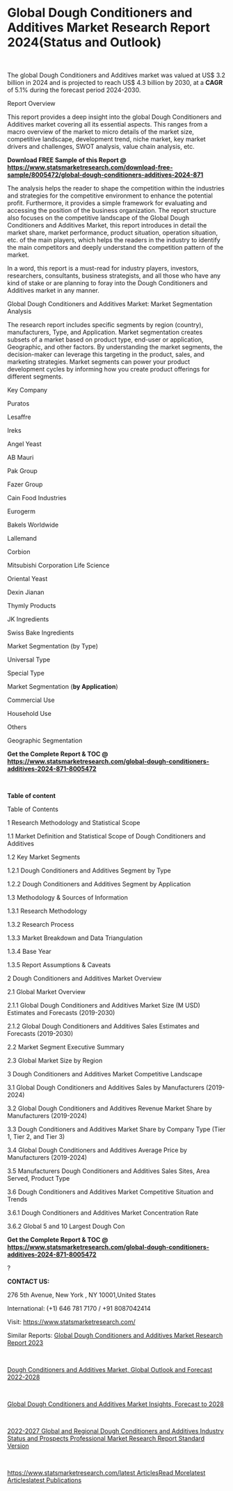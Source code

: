 <h1>Global Dough Conditioners and Additives Market Research Report 2024(Status and Outlook)</h1><br/><p>The global Dough Conditioners and Additives market was valued at US$ 3.2 billion in 2024 and is projected to reach US$ 4.3 billion by 2030, at a <strong>CAGR</strong> of 5.1% during the forecast period 2024-2030.</p>
 
 
 
 <p>Report Overview</p>
 
 
 
 <p>This report provides a deep insight into the global Dough Conditioners and Additives market covering all its essential aspects. This ranges from a macro overview of the market to micro details of the market size, competitive landscape, development trend, niche market, key market drivers and challenges, SWOT analysis, value chain analysis, etc.</p>
 
 
 
 <p><strong>Download FREE Sample of this Report @ <a href="https://www.statsmarketresearch.com/download-free-sample/8005472/global-dough-conditioners-additives-2024-871">https://www.statsmarketresearch.com/download-free-sample/8005472/global-dough-conditioners-additives-2024-871</a></strong></p>
 
 
 
 <p>The analysis helps the reader to shape the competition within the industries and strategies for the competitive environment to enhance the potential profit. Furthermore, it provides a simple framework for evaluating and accessing the position of the business organization. The report structure also focuses on the competitive landscape of the Global Dough Conditioners and Additives Market, this report introduces in detail the market share, market performance, product situation, operation situation, etc. of the main players, which helps the readers in the industry to identify the main competitors and deeply understand the competition pattern of the market.</p>
 
 
 
 <p>In a word, this report is a must-read for industry players, investors, researchers, consultants, business strategists, and all those who have any kind of stake or are planning to foray into the Dough Conditioners and Additives market in any manner.</p>
 
 
 
 <p>Global Dough Conditioners and Additives Market: Market Segmentation Analysis</p>
 
 
 
 <p>The research report includes specific segments by region (country), manufacturers, Type, and Application. Market segmentation creates subsets of a market based on product type, end-user or application, Geographic, and other factors. By understanding the market segments, the decision-maker can leverage this targeting in the product, sales, and marketing strategies. Market segments can power your product development cycles by informing how you create product offerings for different segments.</p>
 
 
 
 <p>Key Company</p>
 
 
 
 <p>Puratos</p>
 
 
 
 <p>Lesaffre</p>
 
 
 
 <p>Ireks</p>
 
 
 
 <p>Angel Yeast</p>
 
 
 
 <p>AB Mauri</p>
 
 
 
 <p>Pak Group</p>
 
 
 
 <p>Fazer Group</p>
 
 
 
 <p>Cain Food Industries</p>
 
 
 
 <p>Eurogerm</p>
 
 
 
 <p>Bakels Worldwide</p>
 
 
 
 <p>Lallemand</p>
 
 
 
 <p>Corbion</p>
 
 
 
 <p>Mitsubishi Corporation Life Science</p>
 
 
 
 <p>Oriental Yeast</p>
 
 
 
 <p>Dexin Jianan</p>
 
 
 
 <p>Thymly Products</p>
 
 
 
 <p>JK Ingredients</p>
 
 
 
 <p>Swiss Bake Ingredients</p>
 
 
 
 <p>Market Segmentation (by Type)</p>
 
 
 
 <p>Universal Type</p>
 
 
 
 <p>Special Type</p>
 
 
 
 <p>Market Segmentation (<strong>by Application</strong>)</p>
 
 
 
 <p>Commercial Use</p>
 
 
 
 <p>Household Use</p>
 
 
 
 <p>Others</p>
 
 
 
 <p>Geographic Segmentation</p>
 
 
 
 <div><b>Get the Complete Report & TOC @ <a href="https://www.statsmarketresearch.com/global-dough-conditioners-additives-2024-871-8005472">https://www.statsmarketresearch.com/global-dough-conditioners-additives-2024-871-8005472</a></b></div>
 
 
 
 <p><br />
 
 <b>Table of content</b></p>
 
 
 
 <p>Table of Contents<br />
 
 1 Research Methodology and Statistical Scope<br />
 
 1.1 Market Definition and Statistical Scope of Dough Conditioners and Additives<br />
 
 1.2 Key Market Segments<br />
 
 1.2.1 Dough Conditioners and Additives Segment by Type<br />
 
 1.2.2 Dough Conditioners and Additives Segment by Application<br />
 
 1.3 Methodology & Sources of Information<br />
 
 1.3.1 Research Methodology<br />
 
 1.3.2 Research Process<br />
 
 1.3.3 Market Breakdown and Data Triangulation<br />
 
 1.3.4 Base Year<br />
 
 1.3.5 Report Assumptions & Caveats<br />
 
 2 Dough Conditioners and Additives Market Overview<br />
 
 2.1 Global Market Overview<br />
 
 2.1.1 Global Dough Conditioners and Additives Market Size (M USD) Estimates and Forecasts (2019-2030)<br />
 
 2.1.2 Global Dough Conditioners and Additives Sales Estimates and Forecasts (2019-2030)<br />
 
 2.2 Market Segment Executive Summary<br />
 
 2.3 Global Market Size by Region<br />
 
 3 Dough Conditioners and Additives Market Competitive Landscape<br />
 
 3.1 Global Dough Conditioners and Additives Sales by Manufacturers (2019-2024)<br />
 
 3.2 Global Dough Conditioners and Additives Revenue Market Share by Manufacturers (2019-2024)<br />
 
 3.3 Dough Conditioners and Additives Market Share by Company Type (Tier 1, Tier 2, and Tier 3)<br />
 
 3.4 Global Dough Conditioners and Additives Average Price by Manufacturers (2019-2024)<br />
 
 3.5 Manufacturers Dough Conditioners and Additives Sales Sites, Area Served, Product Type<br />
 
 3.6 Dough Conditioners and Additives Market Competitive Situation and Trends<br />
 
 3.6.1 Dough Conditioners and Additives Market Concentration Rate<br />
 
 3.6.2 Global 5 and 10 Largest Dough Con</p>
 
 
 
 <div><b>Get the Complete Report & TOC @ <a href="https://www.statsmarketresearch.com/global-dough-conditioners-additives-2024-871-8005472">https://www.statsmarketresearch.com/global-dough-conditioners-additives-2024-871-8005472</a></b></div>
 
 
 
 <p>? </p>
 
 
 
 <p><b>CONTACT US:</b><br />
 
 276 5th Avenue, New York , NY 10001,United States<br />
 
 International: (+1) 646 781 7170 / +91 8087042414<br />
 
 Visit: <a href="https://www.statsmarketresearch.com/">https://www.statsmarketresearch.com/</a><br />
 
 Similar Reports: <a href="https://www.statsmarketresearch.com/global-dough-conditioners-additives-2024-871-8005472">Global Dough Conditioners and Additives Market Research Report 2023</a><br />
 
 <br />
 
 <a href="https://www.statsmarketresearch.com/global-dough-conditioners-additives-2024-871-8005472">Dough Conditioners and Additives Market, Global Outlook and Forecast 2022-2028</a><br />
 
 <br />
 
 <a href="https://www.statsmarketresearch.com/global-dough-conditioners-additives-2024-871-8005472">Global Dough Conditioners and Additives Market Insights, Forecast to 2028</a><br />
 
 <br />
 
 <a href="https://www.statsmarketresearch.com/global-dough-conditioners-additives-2024-871-8005472">2022-2027 Global and Regional Dough Conditioners and Additives Industry Status and Prospects Professional Market Research Report Standard Version</a><br />
 
 <br />
 
 <a href="https://gyeongbokgung.com">https://www.statsmarketresearch.com/</a><a href="https://hallyeomaritime.com">latest Articles</a><a href="https://jingwansa.com">Read More</a><a href="https://nguoiviet.jp/">latest Articles</a><a href="https://www.intelmarketresearch.com/">latest Publications</a></p>
